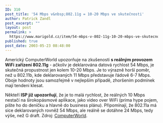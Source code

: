```yaml
---
ID: 310
post_title: '54 Mbps v&nbsp;802.11g = 10-20 Mbps ve skutečnosti'
author: Patrick Zandl
post_excerpt: ""
layout: post
permalink: >
  https://www.marigold.cz/item/54-mbps-v-802-11g-10-20-mbps-ve-skutecnosti
published: true
post_date: 2003-05-23 08:48:00
---
```

<P>Americký ComputerWorld upozorňuje na zkušenosti <STRONG>s reálným provozem WiFi zařízení 802.11g</STRONG> - ačkoliv je deklarována datová rychlost 54 Mbps, je skutečná propustnost jen kolem 10-20 Mbps. Je to výrazně horší poměr, než u 802.11b, kde deklarovaných 11 Mbps představuje řádově 6-7 Mbps. Oboje hodnoty jsou samozřejmě v nejlepším případě, zhoršením podmínek mají tendeni klesat. </P>
<P>Někteří <STRONG>ISP již upozorňují</STRONG>, že je to malá rychlost, že reálných 10 Mbps nestačí na širokopásmové aplikace, jako video over WiFi (prima hype pojem, pište ho do deníčku a hlavně do business plánu). Připomínají, že 802.11a má sice deklarovaných rovněž 54 Mbps, ale reálně se dotáhne 24 Mbps, tedy výše, než G draft. Zdroj: <A href="http://www.computerworld.com/mobiletopics/mobile/story/0,10801,81450,00.html?nas=PM-81450" target=_blank>ComputerWorld</A>.</P>